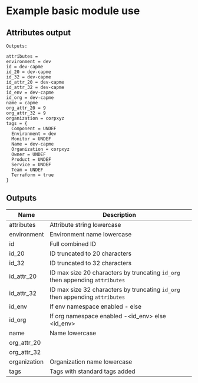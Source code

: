 # Example basic module use

## Attributes output

```Text
Outputs:

attributes =
environment = dev
id = dev-capme
id_20 = dev-capme
id_32 = dev-capme
id_attr_20 = dev-capme
id_attr_32 = dev-capme
id_env = dev-capme
id_org = dev-capme
name = capme
org_attr_20 = 9
org_attr_32 = 9
organization = corpxyz
tags = {
  Component = UNDEF
  Environment = dev
  Monitor = UNDEF
  Name = dev-capme
  Organization = corpxyz
  Owner = UNDEF
  Product = UNDEF
  Service = UNDEF
  Team = UNDEF
  Terraform = true
}
```

<!-- BEGINNING OF PRE-COMMIT-TERRAFORM DOCS HOOK -->

## Outputs

| Name | Description |
|------|-------------|
| attributes | Attribute string lowercase |
| environment | Environment name lowercase |
| id | Full combined ID |
| id_20 | ID truncated to 20 characters |
| id_32 | ID truncated to 32 characters |
| id_attr_20 | ID max size 20 characters by truncating `id_org` then appending `attributes` |
| id_attr_32 | ID max size 32 characters by truncating `id_org` then appending `attributes` |
| id_env | If env namespace enabled <env>-<name> else <name> |
| id_org | If org namespace enabled <org>-<id_env> else <id_env> |
| name | Name lowercase |
| org_attr_20 |  |
| org_attr_32 |  |
| organization | Organization name lowercase |
| tags | Tags with standard tags added |

<!-- END OF PRE-COMMIT-TERRAFORM DOCS HOOK -->

